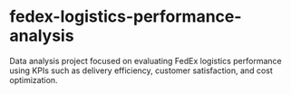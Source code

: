 # fedex-logistics-performance-analysis
Data analysis project focused on evaluating FedEx logistics performance using KPIs such as delivery efficiency, customer satisfaction, and cost optimization.
